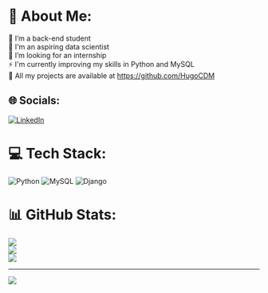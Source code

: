 # 💫 About Me:
🔭 I’m a back-end student<br>💬 I'm an aspiring data scientist<br>🤝 I’m looking for an internship<br>⚡ I'm currently improving my skills in Python and MySQL<br>🤖 All my projects are available at https://github.com/HugoCDM<br>


## 🌐 Socials:
[![LinkedIn](https://img.shields.io/badge/LinkedIn-%230077B5.svg?logo=linkedin&logoColor=white)](https://linkedin.com/in/hugo-mello-bbb264250/) 

# 💻 Tech Stack:
![Python](https://img.shields.io/badge/python-3670A0?style=flat&logo=python&logoColor=ffdd54) ![MySQL](https://img.shields.io/badge/mysql-4479A1.svg?style=flat&logo=mysql&logoColor=white) ![Django](https://img.shields.io/badge/django-%23092E20.svg?style=flat&logo=django&logoColor=white)
# 📊 GitHub Stats:
![](https://github-readme-stats.vercel.app/api?username=HugoCDM&theme=prussian&hide_border=false&include_all_commits=false&count_private=false)<br/>
![](https://github-readme-streak-stats.herokuapp.com/?user=HugoCDM&theme=prussian&hide_border=false)<br/>
![](https://github-readme-stats.vercel.app/api/top-langs/?username=HugoCDM&theme=prussian&hide_border=false&include_all_commits=false&count_private=false&layout=compact)

---
[![](https://visitcount.itsvg.in/api?id=HugoCDM&icon=0&color=0)](https://visitcount.itsvg.in)

<!-- Proudly created with GPRM ( https://gprm.itsvg.in ) -->
